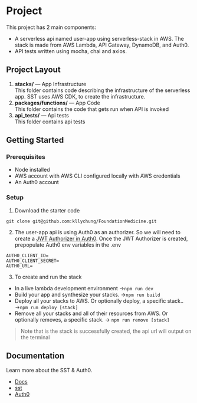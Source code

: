 Project
==================================

This project has 2 main components:
* A serverless api named user-app using serverless-stack in AWS. The stack is made from AWS Lambda, API Gateway, DynamoDB, and Auth0. 
* API tests written using mocha, chai and axios.

Project Layout
-------------------
1. **stacks/** — App Infrastructure <br />
This folder contains code describing the infrastructure of the serverless app. SST uses AWS CDK, to create the infrastructure.
2. **packages/functions/** — App Code <br />
This folder contains the code that gets run when API is invoked
4. **api_tests/** — Api tests<br />
This folder contains api tests 

Getting Started
-------------------
### Prerequisites
* Node installed
* AWS account with AWS CLI configured locally with AWS credentials
* An Auth0 account

### Setup
1. Download the starter code
````
git clone git@github.com:kllychung/FoundationMedicine.git
````
2. The user-app api is using Auth0 as an authorizer. So we will need to create a [JWT Authorizer in Auth0](https://auth0.com/blog/securing-aws-http-apis-with-jwt-authorizers/#Add-a-JWT-Authorizer-to-Your-API).
Once the JWT Authorizer is created, prepopulate Auth0 env variables in the .env 
````
AUTH0_CLIENT_ID=
AUTH0_CLIENT_SECRET=
AUTH0_URL=
````
3. To create and run the stack<br /> 
* In a live lambda development environment &#8594;`npm run dev`
* Build your app and synthesize your stacks. &#8594;`npm run build`
* Deploy all your stacks to AWS. Or optionally deploy, a specific stack.. &#8594;`npm run deploy [stack]`
* Remove all your stacks and all of their resources from AWS. Or optionally removes, a specific stack. &#8594; `npm run remove [stack]`

> Note that is the stack is successfully created, the api url will output on the terminal


## Documentation
Learn more about the SST & Auth0.

- [Docs](https://docs.sst.dev/)
- [sst](https://docs.sst.dev/packages/sst)
- [Auth0](https://auth0.com/)
    

